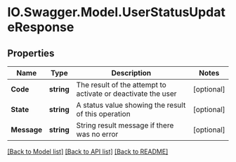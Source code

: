 # IO.Swagger.Model.UserStatusUpdateResponse
## Properties

Name | Type | Description | Notes
------------ | ------------- | ------------- | -------------
**Code** | **string** | The result of the attempt to activate or deactivate the user | [optional] 
**State** | **string** | A status value showing the result of this operation | [optional] 
**Message** | **string** | String result message if there was no error | [optional] 

[[Back to Model list]](../README.md#documentation-for-models) [[Back to API list]](../README.md#documentation-for-api-endpoints) [[Back to README]](../README.md)


